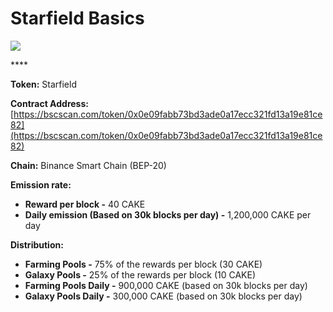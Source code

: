 # Starfield Basics

![](../.gitbook/assets/group-501.png)

\*\*\*\*

**Token:** Starfield

**Contract Address:** [https://bscscan.com/token/0x0e09fabb73bd3ade0a17ecc321fd13a19e81ce82](https://bscscan.com/token/0x0e09fabb73bd3ade0a17ecc321fd13a19e81ce82)

**Chain:** Binance Smart Chain \(BEP-20\)

**Emission rate:**

* **Reward per block -**  40 CAKE                                                                                                       
* **Daily emission \(Based on 30k blocks per day\) -**  1,200,000 CAKE per day

**Distribution:**

* **Farming Pools -** 75% of the rewards per block \(30 CAKE\)
* **Galaxy Pools -** 25% of the rewards per block \(10 CAKE\)
* **Farming Pools Daily -** 900,000 CAKE \(based on 30k blocks per day\)
* **Galaxy Pools Daily -** 300,000 CAKE \(based on 30k blocks per day\)


